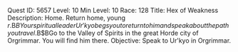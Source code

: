 Quest ID: 5657
Level: 10
Min Level: 10
Race: 128
Title: Hex of Weakness
Description: Home. Return home, young $r.$B$BYour spiritual leader Ur'kyo begs you to return to him and speak about the path you travel.$B$BGo to the Valley of Spirits in the great Horde city of Orgrimmar. You will find him there.
Objective: Speak to Ur'kyo in Orgrimmar.
